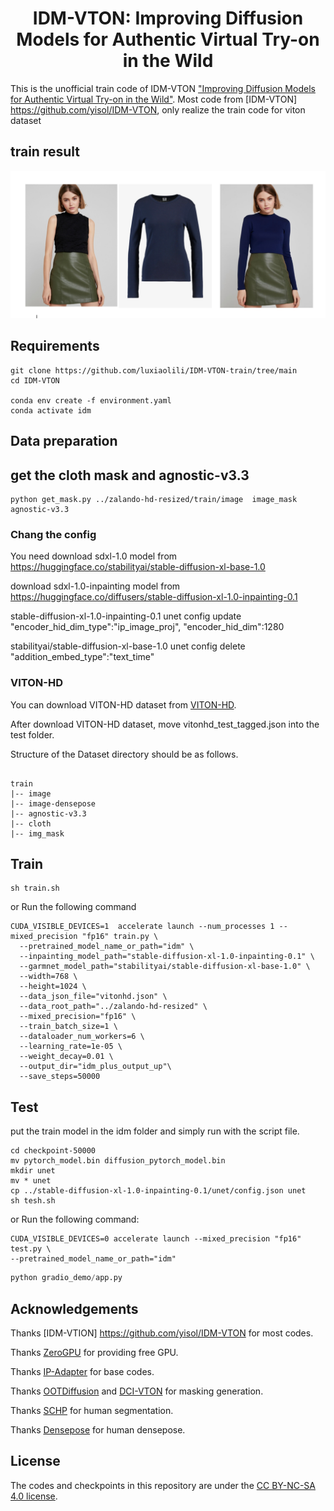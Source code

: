 
<div align="center">
<h1>IDM-VTON: Improving Diffusion Models for Authentic Virtual Try-on in the Wild</h1>
</div>

This is the unofficial train code of IDM-VTON ["Improving Diffusion Models for Authentic Virtual Try-on in the Wild"](https://arxiv.org/abs/2403.05139).
Most code from [IDM-VTON] https://github.com/yisol/IDM-VTON, only realize the train code for viton dataset

## train result
![image](data/data.png)
## Requirements

```
git clone https://github.com/luxiaolili/IDM-VTON-train/tree/main
cd IDM-VTON

conda env create -f environment.yaml
conda activate idm
```

## Data preparation

## get the cloth mask and agnostic-v3.3 
```
python get_mask.py ../zalando-hd-resized/train/image  image_mask agnostic-v3.3
```

### Chang the config
You need download sdxl-1.0 model from https://huggingface.co/stabilityai/stable-diffusion-xl-base-1.0

download sdxl-1.0-inpainting model from https://huggingface.co/diffusers/stable-diffusion-xl-1.0-inpainting-0.1

stable-diffusion-xl-1.0-inpainting-0.1 unet config update "encoder_hid_dim_type":"ip_image_proj", "encoder_hid_dim":1280

stabilityai/stable-diffusion-xl-base-1.0 unet config  delete "addition_embed_type":"text_time"

### VITON-HD
You can download VITON-HD dataset from [VITON-HD](https://github.com/shadow2496/VITON-HD).

After download VITON-HD dataset, move vitonhd_test_tagged.json into the test folder.

Structure of the Dataset directory should be as follows.

```

train
|-- image
|-- image-densepose
|-- agnostic-v3.3
|-- cloth
|-- img_mask
```


## Train

```
sh train.sh
```
or Run the following command

```
CUDA_VISIBLE_DEVICES=1  accelerate launch --num_processes 1 --mixed_precision "fp16" train.py \
  --pretrained_model_name_or_path="idm" \
  --inpainting_model_path="stable-diffusion-xl-1.0-inpainting-0.1" \
  --garmnet_model_path="stabilityai/stable-diffusion-xl-base-1.0" \
  --width=768 \
  --height=1024 \
  --data_json_file="vitonhd.json" \
  --data_root_path="../zalando-hd-resized" \
  --mixed_precision="fp16" \
  --train_batch_size=1 \
  --dataloader_num_workers=6 \
  --learning_rate=1e-05 \
  --weight_decay=0.01 \
  --output_dir="idm_plus_output_up"\
  --save_steps=50000
  ```

## Test
put the train model in the idm folder and simply run with the script file. 

```
cd checkpoint-50000 
mv pytorch_model.bin diffusion_pytorch_model.bin
mkdir unet
mv * unet
cp ../stable-diffusion-xl-1.0-inpainting-0.1/unet/config.json unet
sh tesh.sh
```
or Run the following command:

```
CUDA_VISIBLE_DEVICES=0 accelerate launch --mixed_precision "fp16" test.py \
--pretrained_model_name_or_path="idm" 
```

```python
python gradio_demo/app.py
```


## Acknowledgements

Thanks [IDM-VTION] https://github.com/yisol/IDM-VTON for most codes.

Thanks [ZeroGPU](https://huggingface.co/zero-gpu-explorers) for providing free GPU.

Thanks [IP-Adapter](https://github.com/tencent-ailab/IP-Adapter) for base codes.

Thanks [OOTDiffusion](https://github.com/levihsu/OOTDiffusion) and [DCI-VTON](https://github.com/bcmi/DCI-VTON-Virtual-Try-On) for masking generation.

Thanks [SCHP](https://github.com/GoGoDuck912/Self-Correction-Human-Parsing) for human segmentation.

Thanks [Densepose](https://github.com/facebookresearch/DensePose) for human densepose.


## License
The codes and checkpoints in this repository are under the [CC BY-NC-SA 4.0 license](https://creativecommons.org/licenses/by-nc-sa/4.0/legalcode).


